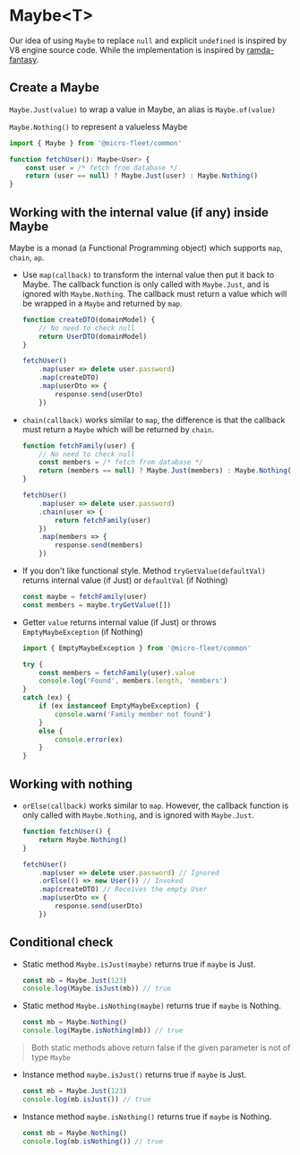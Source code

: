 # Maybe&lt;T&gt;

Our idea of using `Maybe` to replace `null` and explicit `undefined` is inspired by V8 engine source code. While the implementation is inspired by [ramda-fantasy](https://github.com/ramda/ramda-fantasy/blob/master/src/Maybe.js).

## **Create a Maybe**

`Maybe.Just(value)` to wrap a value in Maybe, an alias is `Maybe.of(value)`

`Maybe.Nothing()` to represent a valueless Maybe

```typescript
import { Maybe } from '@micro-fleet/common'

function fetchUser(): Maybe<User> {
    const user = /* fetch from database */
    return (user == null) ? Maybe.Just(user) : Maybe.Nothing()
}
```

## **Working with the internal value (if any) inside Maybe**

Maybe is a monad (a Functional Programming object) which supports `map`, `chain`, `ap`.

* Use `map(callback)` to transform the internal value then put it back to Maybe. The callback function is only called with `Maybe.Just`, and is ignored with `Maybe.Nothing`. The callback must return a value which will be wrapped in a `Maybe` and returned by `map`.

    ```typescript
    function createDTO(domainModel) {
        // No need to check null
        return UserDTO(domainModel)
    }

    fetchUser()
        .map(user => delete user.password)
        .map(createDTO)
        .map(userDto => {
            response.send(userDto)
        })
    ```

* `chain(callback)` works similar to `map`, the difference is that the callback must return a `Maybe` which will be returned by `chain`.

    ```typescript
    function fetchFamily(user) {
        // No need to check null
        const members = /* fetch from database */
        return (members == null) ? Maybe.Just(members) : Maybe.Nothing()
    }

    fetchUser()
        .map(user => delete user.password)
        .chain(user => {
            return fetchFamily(user)
        })
        .map(members => {
            response.send(members)
        })
    ```

* If you don't like functional style. Method `tryGetValue(defaultVal)` returns internal value (if Just) or `defaultVal` (if Nothing)

    ```typescript
    const maybe = fetchFamily(user)
    const members = maybe.tryGetValue([])
    ```

* Getter `value` returns internal value (if Just) or throws `EmptyMaybeException` (if Nothing)

    ```typescript
    import { EmptyMaybeException } from '@micro-fleet/common'

    try {
        const members = fetchFamily(user).value
        console.log('Found', members.length, 'members')
    }
    catch (ex) {
        if (ex instanceof EmptyMaybeException) {
            console.warn('Family member not found')
        }
        else {
            console.error(ex)
        }
    }
    ```

## **Working with nothing**

* `orElse(callback)` works similar to `map`. However, the callback function is only called with `Maybe.Nothing`, and is ignored with `Maybe.Just`.

    ```typescript
    function fetchUser() {
        return Maybe.Nothing()
    }

    fetchUser()
        .map(user => delete user.password) // Ignored
        .orElse(() => new User()) // Invoked
        .map(createDTO) // Receives the empty User
        .map(userDto => {
            response.send(userDto)
        })
    ```

## **Conditional check**

* Static method `Maybe.isJust(maybe)` returns true if `maybe` is Just.
    ```typescript
    const mb = Maybe.Just(123)
    console.log(Maybe.isJust(mb)) // true
    ```

* Static method `Maybe.isNothing(maybe)` returns true if `maybe` is Nothing.
    ```typescript
    const mb = Maybe.Nothing()
    console.log(Maybe.isNothing(mb)) // true
    ```

> Both static methods above return false if the given parameter is not of type `Maybe`

* Instance method `maybe.isJust()` returns true if `maybe` is Just.
    ```typescript
    const mb = Maybe.Just(123)
    console.log(mb.isJust()) // true
    ```

* Instance method `maybe.isNothing()` returns true if `maybe` is Nothing.
    ```typescript
    const mb = Maybe.Nothing()
    console.log(mb.isNothing()) // true
    ```
